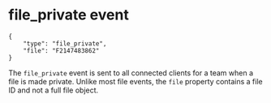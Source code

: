 # file_private event

	{
		"type": "file_private",
		"file": "F2147483862"
	}

The `file_private` event is sent to all connected clients for a team when a
file is made private. Unlike most file events, the `file` property contains
a file ID and not a full file object.
